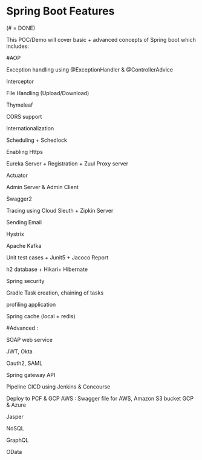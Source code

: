 # Spring Boot Features 


(# = DONE)


This POC/Demo will cover basic + advanced concepts of Spring boot which includes:


#AOP

Exception handling using @ExceptionHandler & @ControllerAdvice

Interceptor

File Handling (Upload/Download)

Thymeleaf

CORS support

Internationalization

Scheduling + Schedlock

Enabling Https

Eureka Server + Registration + Zuul Proxy server

Actuator

Admin Server & Admin Client

Swagger2

Tracing using Cloud Sleuth + Zipkin Server

Sending Email

Hystrix

Apache Kafka

Unit test cases + Junit5 + Jacoco Report

h2 database + Hikari+ Hibernate 

Spring security

Gradle Task creation, chaining of tasks

profiling application

Spring cache (local + redis)






#Advanced :

SOAP web service

JWT, Okta

Oauth2, SAML

Spring gateway API

Pipeline CICD using Jenkins & Concourse

Deploy to PCF & GCP
AWS : Swagger file for AWS, Amazon S3 bucket
GCP & Azure

Jasper

NoSQL

GraphQL

OData

